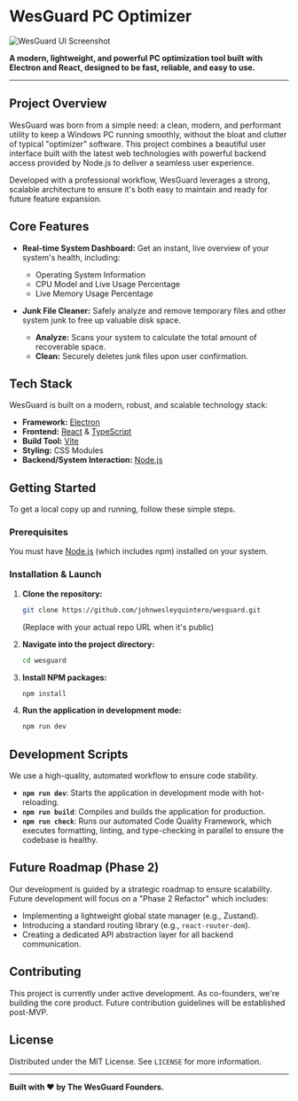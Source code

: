 # WesGuard PC Optimizer

![WesGuard UI Screenshot](https://i.imgur.com/xI1tB7m.png) <!-- It's great to have a hero image. You can replace this URL with your own screenshot! -->

**A modern, lightweight, and powerful PC optimization tool built with Electron and React, designed to be fast, reliable, and easy to use.**

---

## Project Overview

WesGuard was born from a simple need: a clean, modern, and performant utility to keep a Windows PC running smoothly, without the bloat and clutter of typical "optimizer" software. This project combines a beautiful user interface built with the latest web technologies with powerful backend access provided by Node.js to deliver a seamless user experience.

Developed with a professional workflow, WesGuard leverages a strong, scalable architecture to ensure it's both easy to maintain and ready for future feature expansion.

## Core Features

- **Real-time System Dashboard:** Get an instant, live overview of your system's health, including:
  - Operating System Information
  - CPU Model and Live Usage Percentage
  - Live Memory Usage Percentage

- **Junk File Cleaner:** Safely analyze and remove temporary files and other system junk to free up valuable disk space.
  - **Analyze:** Scans your system to calculate the total amount of recoverable space.
  - **Clean:** Securely deletes junk files upon user confirmation.

## Tech Stack

WesGuard is built on a modern, robust, and scalable technology stack:

- **Framework:** [Electron](https://www.electronjs.org/)
- **Frontend:** [React](https://react.dev/) & [TypeScript](https://www.typescriptlang.org/)
- **Build Tool:** [Vite](https://vitejs.dev/)
- **Styling:** CSS Modules
- **Backend/System Interaction:** [Node.js](https://nodejs.org/)

## Getting Started

To get a local copy up and running, follow these simple steps.

### Prerequisites

You must have [Node.js](https://nodejs.org/) (which includes npm) installed on your system.

### Installation & Launch

1.  **Clone the repository:**

    ```bash
    git clone https://github.com/johnwesleyquintero/wesguard.git
    ```

    (Replace with your actual repo URL when it's public)

2.  **Navigate into the project directory:**

    ```bash
    cd wesguard
    ```

3.  **Install NPM packages:**

    ```bash
    npm install
    ```

4.  **Run the application in development mode:**
    ```bash
    npm run dev
    ```

## Development Scripts

We use a high-quality, automated workflow to ensure code stability.

- **`npm run dev`**: Starts the application in development mode with hot-reloading.
- **`npm run build`**: Compiles and builds the application for production.
- **`npm run check`**: Runs our automated Code Quality Framework, which executes formatting, linting, and type-checking in parallel to ensure the codebase is healthy.

## Future Roadmap (Phase 2)

Our development is guided by a strategic roadmap to ensure scalability. Future development will focus on a "Phase 2 Refactor" which includes:

- Implementing a lightweight global state manager (e.g., Zustand).
- Introducing a standard routing library (e.g., `react-router-dom`).
- Creating a dedicated API abstraction layer for all backend communication.

## Contributing

This project is currently under active development. As co-founders, we're building the core product. Future contribution guidelines will be established post-MVP.

## License

Distributed under the MIT License. See `LICENSE` for more information.

---

**Built with ❤️ by The WesGuard Founders.**
